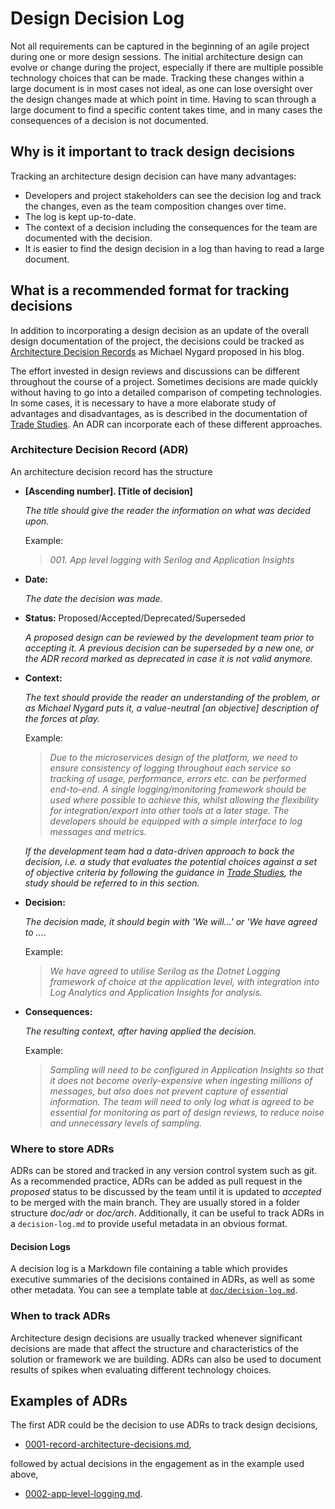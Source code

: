 # Design Decision Log

Not all requirements can be captured in the beginning of an agile project during one or more design sessions. The initial architecture design can evolve or change during the project, especially if there are multiple possible technology choices that can be made. Tracking these changes within a large document is in most cases not ideal, as one can lose oversight over the design changes made at which point in time. Having to scan through a large document to find a specific content takes time, and in many cases the consequences of a decision is not documented.

## Why is it important to track design decisions

Tracking an architecture design decision can have many advantages:

- Developers and project stakeholders can see the decision log and track the changes, even as the team composition changes over time.
- The log is kept up-to-date.
- The context of a decision including the consequences for the team are documented with the decision.
- It is easier to find the design decision in a log than having to read a large document.

## What is a recommended format for tracking decisions

In addition to incorporating a design decision as an update of the overall design documentation of the project, the decisions could be tracked as [Architecture Decision Records](http://thinkrelevance.com/blog/2011/11/15/documenting-architecture-decisions) as Michael Nygard proposed in his blog.

The effort invested in design reviews and discussions can be different throughout the course of a project. Sometimes decisions are made quickly without having to go into a detailed comparison of competing technologies. In some cases, it is necessary to have a more elaborate study of advantages and disadvantages, as is described in the documentation of [Trade Studies](../trade-studies/readme.md). An ADR can incorporate each of these different approaches.

### Architecture Decision Record (ADR)

An architecture decision record has the structure

- **[Ascending number]. [Title of decision]**

    *The title should give the reader the information on what was decided upon.*

    Example:

    > *001. App level logging with Serilog and Application Insights*

- **Date:**

    *The date the decision was made.*

- **Status:**
    Proposed/Accepted/Deprecated/Superseded

    *A proposed design can be reviewed by the development team prior to accepting it. A previous decision can be superseded by a new one, or the ADR record marked as deprecated in case it is not valid anymore.*

- **Context:**

    *The text should provide the reader an understanding of the problem, or as Michael Nygard puts it, a value-neutral [an objective] description of the forces at play.*

    Example:

    > *Due to the microservices design of the platform, we need to ensure consistency of logging throughout each service so tracking of usage, performance, errors etc. can be performed end-to-end. A single logging/monitoring framework should be used where possible to achieve this, whilst allowing the flexibility for integration/export into other tools at a later stage. The developers should be equipped with a simple interface to log messages and metrics.*

    *If the development team had a data-driven approach to back the decision, i.e. a study that evaluates the potential choices against a set of objective criteria by following the guidance in [Trade Studies](../trade-studies/readme.md), the study should be referred to in this section.*  

- **Decision:**

    *The decision made, it should begin with 'We will...' or 'We have agreed to ...*.

    Example:

    > *We have agreed to utilise Serilog as the Dotnet Logging framework of choice at the application level, with integration into Log Analytics and Application Insights for analysis.*

- **Consequences:**

    *The resulting context, after having applied the decision.*

    Example:

    > *Sampling will need to be configured in Application Insights so that it does not become overly-expensive when ingesting millions of messages, but also does not prevent capture of essential information. The team will need to only log what is agreed to be essential for monitoring as part of design reviews, to reduce noise and unnecessary levels of sampling.*

### Where to store ADRs

ADRs can be stored and tracked in any version control system such as git. As a recommended practice, ADRs can be added as pull request in the *proposed* status to be discussed by the team until it is updated to *accepted* to be merged with the main branch. They are usually stored in a folder structure *doc/adr* or *doc/arch*. Additionally, it can be useful to track ADRs in a `decision-log.md` to provide useful metadata in an obvious format.

#### Decision Logs

A decision log is a Markdown file containing a table which provides executive summaries of the decisions contained in ADRs, as well as some other metadata. You can see a template table at [`doc/decision-log.md`](doc/decision-log.md).

### When to track ADRs

Architecture design decisions are usually tracked whenever significant decisions are made that affect the structure and characteristics of the solution or framework we are building. ADRs can also be used to document results of spikes when evaluating different technology choices.

## Examples of ADRs

The first ADR could be the decision to use ADRs to track design decisions,

- [0001-record-architecture-decisions.md](doc/adr/0001-record-architecture-decisions.md),

followed by actual decisions in the engagement as in the example used above,

- [0002-app-level-logging.md](doc/adr/0002-app-level-logging.md).
